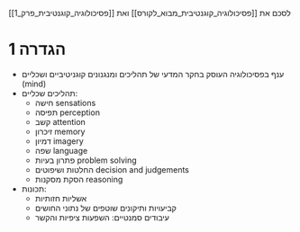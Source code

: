 לסכם את [[פסיכולוגיה_קוגנטיבית_מבוא_לקורס]] ואת [[פסיכולוגיה_קוגנטיבית_פרק_1]]

# 1	הגדרה
- ענף בפסיכולוגיה העוסק בחקר המדעי של תהליכים ומנגנונים קוגניטיביים ושכליים (mind)
- תהליכים שכליים:
	- חישה sensations
	- תפיסה perception
	- קשב attention
	- זיכרון memory
	- דמיון imagery
	- שפה language
	- פתרון בעיות problem solving
	- החלטות ושיפוטים decision and judgements
	- הסקת מסקנות reasoning
- תכונות:
	- אשליות חזותיות
	- קביעויות ותיקונים שוטפים של נתוני החושים
	- עיבודים סמנטיים: השפעות ציפיות והקשר
